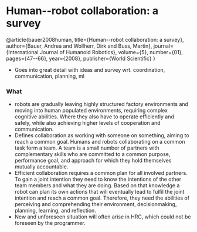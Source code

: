 # Human--robot collaboration: a survey

@article{bauer2008human,
  title={Human--robot collaboration: a survey},
  author={Bauer, Andrea and Wollherr, Dirk and Buss, Martin},
  journal={International Journal of Humanoid Robotics},
  volume={5},
  number={01},
  pages={47--66},
  year={2008},
  publisher={World Scientific}
}

- Goes into great detail with ideas and survey wrt. coordination, communication, planning, ml

### What
- robots are gradually leaving highly structured factory environments and moving into
human populated environments, requiring complex cognitive abilities. Where they also have to operate efficiently and safely, while also achieving higher levels of cooperation and communication.
- Defines collaboration as working with someone on something, aiming to reach a common goal. Humans and robots collaborating on a common task form a team. A team is a small number of partners with complementary skills who are committed to a common purpose, performance goal, and approach for which they hold themselves mutually accountable.
- Efficient collaboration requires a common plan for all involved partners. To gain a joint intention they need to know the intentions of the other team members and what they are doing. Based on that knowledge a robot can plan its own actions that will eventually lead to fulfil the joint intention and reach a common goal. Therefore, they need the abilities of perceiving and comprehending their environment, decisionmaking, planning, learning, and reflection.
- New and unforeseen situation will often arise in HRC, which could not be foreseen by the programmer.
